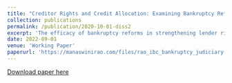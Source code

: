 ```yaml
---
title: "Creditor Rights and Credit Allocation: Examining Bankruptcy Reforms from the Lens of Local Judicial Capacity"
collection: publications
permalink: /publication/2020-10-01-diss2
excerpt: 'The efficacy of bankruptcy reforms in strengthening lender rights and credit markets often depends on local enforcement capacity through courts. We analyze India's national bankruptcy reform in 2016 using a triple difference research design, exploiting variation in baseline district-level judge-to-population ratios and firm-level default risk or capital efficiency (marginal revenue product of capital or MRPK). The reform reduced borrowing by high-default-risk firms but did not increase borrowing by high MRPK firms in districts with better judicial capacity relative to those with worse capacity. Consistent with these results, we find negative economic effects among high-default-risk firms and limited positive effects among high MRPK firms, suggesting that such reforms fall short of achieving allocative efficiency.'
date: 2022-09-01
venue: 'Working Paper'
paperurl: 'https://manaswinirao.com/files/rao_ibc_bankruptcy_judiciary.pdf'
---
```


<span style="color:blue">[Download paper here](https://manaswinirao.com/files/rao_ibc_bankruptcy_judiciary.pdf)</span>
